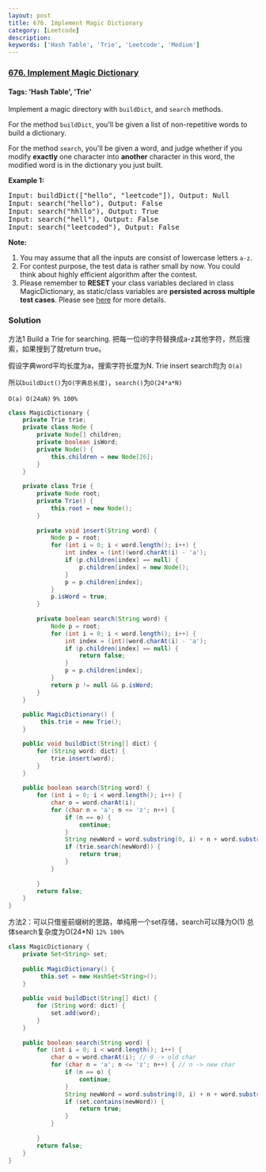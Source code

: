 ```yaml
---
layout: post
title: 676. Implement Magic Dictionary
category: [Leetcode]
description: 
keywords: ['Hash Table', 'Trie', 'Leetcode', 'Medium']
---
```

### [676. Implement Magic Dictionary](https://leetcode.com/problems/implement-magic-dictionary)

#### Tags: 'Hash Table', 'Trie'

<div class="content__u3I1 question-content__JfgR"><div><p>
Implement a magic directory with <code>buildDict</code>, and <code>search</code> methods.
</p>
<p>
For the method <code>buildDict</code>, you'll be given a list of non-repetitive words to build a dictionary.
</p>
<p>
For the method <code>search</code>, you'll be given a word, and judge whether if you modify <b>exactly</b> one character into <b>another</b> character in this word, the modified word is in the dictionary you just built.
</p>
<p><b>Example 1:</b><br/>
</p><pre>Input: buildDict(["hello", "leetcode"]), Output: Null
Input: search("hello"), Output: False
Input: search("hhllo"), Output: True
Input: search("hell"), Output: False
Input: search("leetcoded"), Output: False
</pre>
<p></p>
<p><b>Note:</b><br/>
</p><ol>
<li>You may assume that all the inputs are consist of lowercase letters <code>a-z</code>.</li>
<li>For contest purpose, the test data is rather small by now. You could think about highly efficient algorithm after the contest.</li>
<li>Please remember to <b>RESET</b> your class variables declared in class MagicDictionary, as static/class variables are <b>persisted across multiple test cases</b>. Please see <a href="https://leetcode.com/faq/#different-output">here</a> for more details.</li>
</ol>
<p></p></div></div>

### Solution
方法1 Build a Trie for searching. 把每一位i的字符替换成a-z其他字符，然后搜索，如果搜到了就return true。

假设字典word平均长度为a，搜索字符长度为N. Trie insert search均为 `O(a)`

所以`buildDict()`为`O(字典总长度)`，`search()`为`O(24*a*N)`

`O(a) O(24aN)` `9% 100%` 

```java
class MagicDictionary {
    private Trie trie;
    private class Node {
        private Node[] children;
        private boolean isWord;
        private Node() {
            this.children = new Node[26];
        }
    }
    
    private class Trie {
        private Node root;
        private Trie() {
            this.root = new Node();
        }
        
        private void insert(String word) {
            Node p = root;
            for (int i = 0; i < word.length(); i++) {
                int index = (int)(word.charAt(i) - 'a');
                if (p.children[index] == null) {
                    p.children[index] = new Node();
                }
                p = p.children[index];
            }
            p.isWord = true;
        }
        
        private boolean search(String word) {
            Node p = root;
            for (int i = 0; i < word.length(); i++) {
                int index = (int)(word.charAt(i) - 'a');
                if (p.children[index] == null) {
                    return false;
                }
                p = p.children[index];
            }
            return p != null && p.isWord;
        }
    }
    
    public MagicDictionary() {
         this.trie = new Trie();
    }

    public void buildDict(String[] dict) {
        for (String word: dict) {
            trie.insert(word);
        }
    }
    
    public boolean search(String word) {
        for (int i = 0; i < word.length(); i++) {
            char o = word.charAt(i);
            for (char n = 'a'; n <= 'z'; n++) {
                if (n == o) {
                    continue;
                }
                String newWord = word.substring(0, i) + n + word.substring(i+1);
                if (trie.search(newWord)) {
                    return true;
                }
            }
            
        }
        return false;
    }
}

```

方法2：可以只借鉴前缀树的思路，单纯用一个set存储，search可以降为O(1) 总体search复杂度为O(24*N) `12% 100%`
```java
class MagicDictionary {
    private Set<String> set;
    
    public MagicDictionary() {
         this.set = new HashSet<String>();
    }
    
    public void buildDict(String[] dict) {
        for (String word: dict) {
            set.add(word);
        }
    }
    
    public boolean search(String word) {
        for (int i = 0; i < word.length(); i++) {
            char o = word.charAt(i); // 0 -> old char
            for (char n = 'a'; n <= 'z'; n++) { // n -> new char
                if (n == o) {
                    continue;
                }
                String newWord = word.substring(0, i) + n + word.substring(i+1);
                if (set.contains(newWord)) {
                    return true;
                }
            }
            
        }
        return false;
    }
}
```